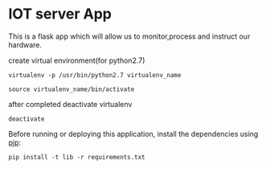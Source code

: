 # IOT server App

This is a flask app which will allow us to monitor,process and instruct our hardware.

create virtual environment(for python2.7)

    virtualenv -p /usr/bin/python2.7 virtualenv_name

    source virtualenv_name/bin/activate

after completed deactivate virtualenv
    
    deactivate

Before running or deploying this application, install the dependencies using
[pip](http://pip.readthedocs.io/en/stable/):

    pip install -t lib -r requirements.txt